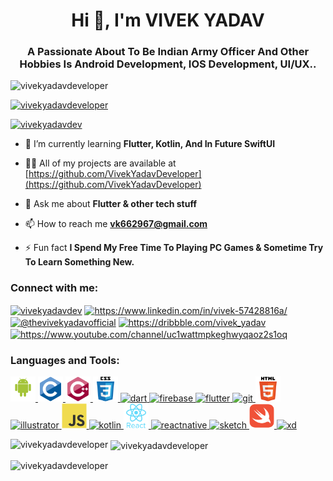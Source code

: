 <h1 align="center">Hi 👋, I'm VIVEK YADAV</h1>
<h3 align="center">A Passionate About To Be Indian Army Officer And Other Hobbies Is Android Development, IOS Development, UI/UX..</h3>

<p align="left"> <img src="https://komarev.com/ghpvc/?username=vivekyadavdeveloper&label=Profile%20views&color=0e75b6&style=flat" alt="vivekyadavdeveloper" /> </p>

<p align="left"> <a href="https://github.com/ryo-ma/github-profile-trophy"><img src="https://github-profile-trophy.vercel.app/?username=vivekyadavdeveloper" alt="vivekyadavdeveloper" /></a> </p>

<p align="left"> <a href="https://twitter.com/vivekyadavdev" target="blank"><img src="https://img.shields.io/twitter/follow/vivekyadavdev?logo=twitter&style=for-the-badge" alt="vivekyadavdev" /></a> </p>

- 🌱 I’m currently learning **Flutter, Kotlin, And In Future SwiftUI**

- 👨‍💻 All of my projects are available at [https://github.com/VivekYadavDeveloper](https://github.com/VivekYadavDeveloper)

- 💬 Ask me about **Flutter & other tech stuff**

- 📫 How to reach me **vk662967@gmail.com**

- ⚡ Fun fact **I Spend My Free Time To Playing PC Games & Sometime Try To Learn Something New.**

<h3 align="left">Connect with me:</h3>
<p align="left">
<a href="https://twitter.com/vivekyadavdev" target="blank"><img align="center" src="https://raw.githubusercontent.com/rahuldkjain/github-profile-readme-generator/master/src/images/icons/Social/twitter.svg" alt="vivekyadavdev" height="30" width="40" /></a>
<a href="https://linkedin.com/in/https://www.linkedin.com/in/vivek-57428816a/" target="blank"><img align="center" src="https://raw.githubusercontent.com/rahuldkjain/github-profile-readme-generator/master/src/images/icons/Social/linked-in-alt.svg" alt="https://www.linkedin.com/in/vivek-57428816a/" height="30" width="40" /></a>
<a href="https://instagram.com/@thevivekyadavofficial" target="blank"><img align="center" src="https://raw.githubusercontent.com/rahuldkjain/github-profile-readme-generator/master/src/images/icons/Social/instagram.svg" alt="@thevivekyadavofficial" height="30" width="40" /></a>
<a href="https://dribbble.com/https://dribbble.com/vivek_yadav" target="blank"><img align="center" src="https://raw.githubusercontent.com/rahuldkjain/github-profile-readme-generator/master/src/images/icons/Social/dribbble.svg" alt="https://dribbble.com/vivek_yadav" height="30" width="40" /></a>
<a href="https://www.youtube.com/c/https://www.youtube.com/channel/uc1wattmpkeghwyqaoz2s1oq" target="blank"><img align="center" src="https://raw.githubusercontent.com/rahuldkjain/github-profile-readme-generator/master/src/images/icons/Social/youtube.svg" alt="https://www.youtube.com/channel/uc1wattmpkeghwyqaoz2s1oq" height="30" width="40" /></a>
</p>

<h3 align="left">Languages and Tools:</h3>
<p align="left"> <a href="https://developer.android.com" target="_blank"> <img src="https://raw.githubusercontent.com/devicons/devicon/master/icons/android/android-original-wordmark.svg" alt="android" width="40" height="40"/> </a> <a href="https://www.cprogramming.com/" target="_blank"> <img src="https://raw.githubusercontent.com/devicons/devicon/master/icons/c/c-original.svg" alt="c" width="40" height="40"/> </a> <a href="https://www.w3schools.com/cpp/" target="_blank"> <img src="https://raw.githubusercontent.com/devicons/devicon/master/icons/cplusplus/cplusplus-original.svg" alt="cplusplus" width="40" height="40"/> </a> <a href="https://www.w3schools.com/css/" target="_blank"> <img src="https://raw.githubusercontent.com/devicons/devicon/master/icons/css3/css3-original-wordmark.svg" alt="css3" width="40" height="40"/> </a> <a href="https://dart.dev" target="_blank"> <img src="https://www.vectorlogo.zone/logos/dartlang/dartlang-icon.svg" alt="dart" width="40" height="40"/> </a> <a href="https://firebase.google.com/" target="_blank"> <img src="https://www.vectorlogo.zone/logos/firebase/firebase-icon.svg" alt="firebase" width="40" height="40"/> </a> <a href="https://flutter.dev" target="_blank"> <img src="https://www.vectorlogo.zone/logos/flutterio/flutterio-icon.svg" alt="flutter" width="40" height="40"/> </a> <a href="https://git-scm.com/" target="_blank"> <img src="https://www.vectorlogo.zone/logos/git-scm/git-scm-icon.svg" alt="git" width="40" height="40"/> </a> <a href="https://www.w3.org/html/" target="_blank"> <img src="https://raw.githubusercontent.com/devicons/devicon/master/icons/html5/html5-original-wordmark.svg" alt="html5" width="40" height="40"/> </a> <a href="https://www.adobe.com/in/products/illustrator.html" target="_blank"> <img src="https://www.vectorlogo.zone/logos/adobe_illustrator/adobe_illustrator-icon.svg" alt="illustrator" width="40" height="40"/> </a> <a href="https://developer.mozilla.org/en-US/docs/Web/JavaScript" target="_blank"> <img src="https://raw.githubusercontent.com/devicons/devicon/master/icons/javascript/javascript-original.svg" alt="javascript" width="40" height="40"/> </a> <a href="https://kotlinlang.org" target="_blank"> <img src="https://www.vectorlogo.zone/logos/kotlinlang/kotlinlang-icon.svg" alt="kotlin" width="40" height="40"/> </a> <a href="https://reactjs.org/" target="_blank"> <img src="https://raw.githubusercontent.com/devicons/devicon/master/icons/react/react-original-wordmark.svg" alt="react" width="40" height="40"/> </a> <a href="https://reactnative.dev/" target="_blank"> <img src="https://reactnative.dev/img/header_logo.svg" alt="reactnative" width="40" height="40"/> </a> <a href="https://www.sketch.com/" target="_blank"> <img src="https://www.vectorlogo.zone/logos/sketchapp/sketchapp-icon.svg" alt="sketch" width="40" height="40"/> </a> <a href="https://developer.apple.com/swift/" target="_blank"> <img src="https://raw.githubusercontent.com/devicons/devicon/master/icons/swift/swift-original.svg" alt="swift" width="40" height="40"/> </a> <a href="https://www.adobe.com/products/xd.html" target="_blank"> <img src="https://cdn.worldvectorlogo.com/logos/adobe-xd.svg" alt="xd" width="40" height="40"/> </a> </p>

<p><img align="left" src="https://github-readme-stats.vercel.app/api/top-langs?username=vivekyadavdeveloper&show_icons=true&locale=en&layout=compact" alt="vivekyadavdeveloper" /></p>

<p>&nbsp;<img align="center" src="https://github-readme-stats.vercel.app/api?username=vivekyadavdeveloper&show_icons=true&locale=en" alt="vivekyadavdeveloper" /></p>

<p><img align="center" src="https://github-readme-streak-stats.herokuapp.com/?user=vivekyadavdeveloper&" alt="vivekyadavdeveloper" /></p>
